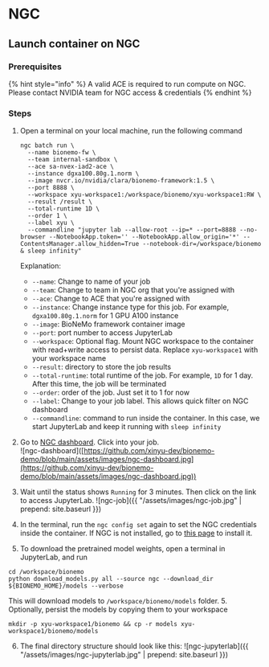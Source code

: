 # NGC

## Launch container on NGC

### Prerequisites

{% hint style="info" %}
A valid ACE is required to run compute on NGC. Please contact NVIDIA team for NGC access & credentials
{% endhint %}

### Steps

1.  Open a terminal on your local machine, run the following command

    ```shell
    ngc batch run \
      --name bionemo-fw \
      --team internal-sandbox \
      --ace sa-nvex-iad2-ace \
      --instance dgxa100.80g.1.norm \
      --image nvcr.io/nvidia/clara/bionemo-framework:1.5 \
      --port 8888 \
      --workspace xyu-workspace1:/workspace/bionemo/xyu-workspace1:RW \
      --result /result \
      --total-runtime 1D \
      --order 1 \
      --label xyu \
      --commandline "jupyter lab --allow-root --ip=* --port=8888 --no-browser --NotebookApp.token='' --NotebookApp.allow_origin='*' --ContentsManager.allow_hidden=True --notebook-dir=/workspace/bionemo & sleep infinity"
    ```

    Explanation:

    * `--name`: Change to name of your job
    * `--team`: Change to team in NGC org that you're assigned with
    * `--ace`: Change to ACE that you're assigned with
    * `--instance`: Change instance type for this job. For example, `dgxa100.80g.1.norm` for 1 GPU A100 instance
    * `--image`: BioNeMo framework container image
    * `--port`: port number to access JupyterLab
    * `--workspace`: Optional flag. Mount NGC workspace to the container with read+write access to persist data. Replace `xyu-workspace1` with your workspace name
    * `--result`: directory to store the job results
    * `--total-runtime`: total runtime of the job. For example, `1D` for 1 day. After this time, the job will be terminated
    * `--order`: order of the job. Just set it to 1 for now
    * `--label`: Change to your job label. This allows quick filter on NGC dashboard
    * `--commandline`: command to run inside the container. In this case, we start JupyterLab and keep it running with `sleep infinity`
2. Go to [NGC dashboard](https://bc.ngc.nvidia.com/jobs). Click into your job. \
   !\[ngc-dashboard]\([https://github.com/xinyu-dev/bionemo-demo/blob/main/assets/images/ngc-dashboard.jpg](https://github.com/xinyu-dev/bionemo-demo/blob/main/assets/images/ngc-dashboard.jpg))
3. Wait until the status shows `Running` for 3 minutes. Then click on the link to access JupyterLab. !\[ngc-job]\(\{{ "/assets/images/ngc-job.jpg" | prepend: site.baseurl \}})
4. In the terminal, run the `ngc config set` again to set the NGC credentials inside the container. If NGC is not installed, go to [this page](https://org.ngc.nvidia.com/setup/installers/cli) to install it.
5. To download the pretrained model weights, open a terminal in JupyterLab, and run

```shell
cd /workspace/bionemo
python download_models.py all --source ngc --download_dir ${BIONEMO_HOME}/models --verbose
```

This will download models to `/workspace/bionemo/models` folder. 5. Optionally, persist the models by copying them to your workspace

```shell
mkdir -p xyu-workspace1/bionemo && cp -r models xyu-workspace1/bionemo/models
```

6. The final directory structure should look like this: !\[ngc-jupyterlab]\(\{{ "/assets/images/ngc-jupyterlab.jpg" | prepend: site.baseurl \}})
